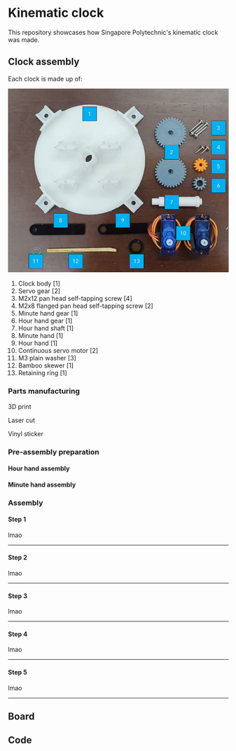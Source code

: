 # Kinematic clock

This repository showcases how Singapore Polytechnic's kinematic clock was made.  

## Clock assembly
Each clock is made up of: 

![Clock parts](https://github.com/allen-michael-tan/Kinematic-clock/blob/main/Images/Clock%20parts.jpg)

1. Clock body [1]
2. Servo gear [2]
3. M2x12 pan head self-tapping screw [4]
4. M2x8 flanged pan head self-tapping screw [2]
5. Minute hand gear [1]
6. Hour hand gear [1]
7. Hour hand shaft [1]
8. Minute hand [1]
9. Hour hand [1]
10. Continuous servo motor [2]
11. M3 plain washer [3]
12. Bamboo skewer [1]
13. Retaining ring [1]  

### Parts manufacturing

3D print

Laser cut

Vinyl sticker

### Pre-assembly preparation

#### Hour hand assembly

#### Minute hand assembly

#### 

### Assembly

#### Step 1

lmao

*****

#### Step 2

lmao

*****

#### Step 3

lmao

*****

#### Step 4

lmao

*****

#### Step 5

lmao

*****

## Board

## Code

## 